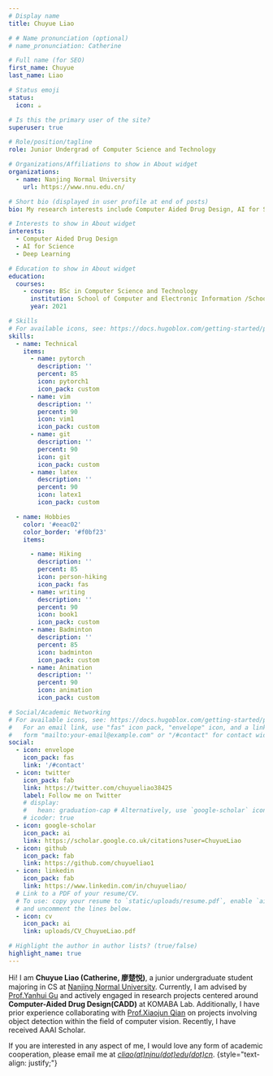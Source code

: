 ```yaml
---
# Display name
title: Chuyue Liao

# # Name pronunciation (optional)
# name_pronunciation: Catherine

# Full name (for SEO)
first_name: Chuyue
last_name: Liao

# Status emoji
status:
  icon: ☕️

# Is this the primary user of the site?
superuser: true

# Role/position/tagline
role: Junior Undergrad of Computer Science and Technology

# Organizations/Affiliations to show in About widget
organizations:
  - name: Nanjing Normal University
    url: https://www.nnu.edu.cn/

# Short bio (displayed in user profile at end of posts)
bio: My research interests include Computer Aided Drug Design, AI for Science and Deep Learning.

# Interests to show in About widget
interests:
  - Computer Aided Drug Design
  - AI for Science
  - Deep Learning

# Education to show in About widget
education:
  courses:
    - course: BSc in Computer Science and Technology
      institution: School of Computer and Electronic Information /School of Artificial Intelligence
      year: 2021

# Skills
# For available icons, see: https://docs.hugoblox.com/getting-started/page-builder/#icons
skills:
  - name: Technical
    items:
      - name: pytorch
        description: ''
        percent: 85
        icon: pytorch1
        icon_pack: custom    
      - name: vim
        description: ''
        percent: 90
        icon: vim1
        icon_pack: custom
      - name: git
        description: ''
        percent: 90
        icon: git
        icon_pack: custom
      - name: latex
        description: ''
        percent: 90
        icon: latex1
        icon_pack: custom      

  - name: Hobbies
    color: '#eeac02'
    color_border: '#f0bf23'
    items:

      - name: Hiking
        description: ''
        percent: 85
        icon: person-hiking
        icon_pack: fas
      - name: writing
        description: ''
        percent: 90
        icon: book1
        icon_pack: custom
      - name: Badminton
        description: ''
        percent: 85
        icon: badminton
        icon_pack: custom
      - name: Animation
        description: ''
        percent: 90
        icon: animation
        icon_pack: custom

# Social/Academic Networking
# For available icons, see: https://docs.hugoblox.com/getting-started/page-builder/#icons
#   For an email link, use "fas" icon pack, "envelope" icon, and a link in the
#   form "mailto:your-email@example.com" or "/#contact" for contact widget.
social:
  - icon: envelope
    icon_pack: fas
    link: '/#contact'
  - icon: twitter
    icon_pack: fab
    link: https://twitter.com/chuyueliao38425
    label: Follow me on Twitter
    # display:
    #   hean: graduation-cap # Alternatively, use `google-scholar` icon from `ai` icon pack
    # icoder: true
  - icon: google-scholar
    icon_pack: ai
    link: https://scholar.google.co.uk/citations?user=ChuyueLiao
  - icon: github
    icon_pack: fab
    link: https://github.com/chuyueliao1
  - icon: linkedin
    icon_pack: fab
    link: https://www.linkedin.com/in/chuyueliao/
  # Link to a PDF of your resume/CV.
  # To use: copy your resume to `static/uploads/resume.pdf`, enable `ai` icons in `params.yaml`,
  # and uncomment the lines below.
  - icon: cv
    icon_pack: ai
    link: uploads/CV_ChuyueLiao.pdf

# Highlight the author in author lists? (true/false)
highlight_name: true
---
```


Hi! I am **Chuyue Liao (Catherine, 廖楚悦)**, a junior undergraduate student majoring in CS at [Nanjing Normal University](https://www.nnu.edu.cn/). Currently, I am advised by [Prof.Yanhui Gu](http://ceai.njnu.edu.cn/user/?ID=komaba461) and actively engaged in research projects centered around **Computer-Aided Drug Design(CADD)** at KOMABA Lab. Additionally, I have prior experience collaborating with [Prof.Xiaojun Qian](http://223.2.10.226/user/?ID=05160) on projects involving object detection within the field of computer vision. Recently, I have received AAAI Scholar.

If you are interested in any aspect of me, I would love any form of academic cooperation, please email me at _[cliao(at)njnu(dot)edu(dot)cn](mailto:cliao@njnu.edu.cn)_.
{style="text-align: justify;"}
